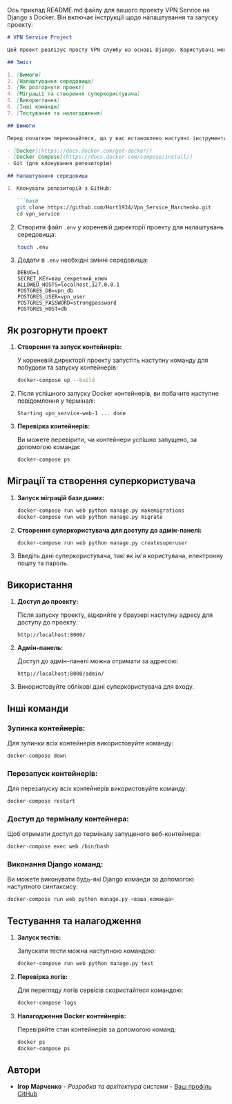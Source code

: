 Ось приклад README.md файлу для вашого проекту VPN Service на Django з Docker. Він включає інструкції щодо налаштування та запуску проекту:

```markdown
# VPN Service Project

Цей проект реалізує просту VPN службу на основі Django. Користувачі можуть реєструватися на сайті, створювати власні "сайти" з URL-адресами, переходити через проксі-сервер та переглядати статистику використання.

## Зміст

1. [Вимоги]
2. [Налаштування середовища]
3. [Як розгорнути проект]
4. [Міграції та створення суперкористувача]
5. [Використання]
6. [Інші команди]
7. [Тестування та налагодження]

## Вимоги

Перед початком переконайтеся, що у вас встановлено наступні інструменти:

- [Docker](https://docs.docker.com/get-docker/)
- [Docker Compose](https://docs.docker.com/compose/install/)
- Git (для клонування репозиторію)

## Налаштування середовища

1. Клонувати репозиторій з GitHub:

   ```bash
   git clone https://github.com/Hort1934/Vpn_Service_Marchenko.git
   cd vpn_service
   ```

2. Створити файл `.env` у кореневій директорії проекту для налаштувань середовища:

   ```bash
   touch .env
   ```

3. Додати в `.env` необхідні змінні середовища:

   ```
   DEBUG=1
   SECRET_KEY=ваш_секретний_ключ
   ALLOWED_HOSTS=localhost,127.0.0.1
   POSTGRES_DB=vpn_db
   POSTGRES_USER=vpn_user
   POSTGRES_PASSWORD=strongpassword
   POSTGRES_HOST=db
   ```

## Як розгорнути проект

1. **Створення та запуск контейнерів:**

   У кореневій директорії проекту запустіть наступну команду для побудови та запуску контейнерів:

   ```bash
   docker-compose up --build
   ```

2. Після успішного запуску Docker контейнерів, ви побачите наступне повідомлення у терміналі:

   ```
   Starting vpn_service-web-1 ... done
   ```

3. **Перевірка контейнерів:**

   Ви можете перевірити, чи контейнери успішно запущено, за допомогою команди:

   ```bash
   docker-compose ps
   ```

## Міграції та створення суперкористувача

1. **Запуск міграцій бази даних:**

   ```bash
   docker-compose run web python manage.py makemigrations
   docker-compose run web python manage.py migrate
   ```

2. **Створення суперкористувача для доступу до адмін-панелі:**

   ```bash
   docker-compose run web python manage.py createsuperuser
   ```

3. Введіть дані суперкористувача, такі як ім'я користувача, електронну пошту та пароль.

## Використання

1. **Доступ до проекту:**

   Після запуску проекту, відкрийте у браузері наступну адресу для доступу до проекту:

   ```
   http://localhost:8000/
   ```

2. **Адмін-панель:**

   Доступ до адмін-панелі можна отримати за адресою:

   ```
   http://localhost:8000/admin/
   ```

3. Використовуйте облікові дані суперкористувача для входу.

## Інші команди

### Зупинка контейнерів:

Для зупинки всіх контейнерів використовуйте команду:

```bash
docker-compose down
```

### Перезапуск контейнерів:

Для перезапуску всіх контейнерів використовуйте команду:

```bash
docker-compose restart
```

### Доступ до терміналу контейнера:

Щоб отримати доступ до терміналу запущеного веб-контейнера:

```bash
docker-compose exec web /bin/bash
```

### Виконання Django команд:

Ви можете виконувати будь-які Django команди за допомогою наступного синтаксису:

```bash
docker-compose run web python manage.py <ваша_команда>
```

## Тестування та налагодження

1. **Запуск тестів:**

   Запускати тести можна наступною командою:

   ```bash
   docker-compose run web python manage.py test
   ```

2. **Перевірка логів:**

   Для перегляду логів сервісів скористайтеся командою:

   ```bash
   docker-compose logs
   ```

3. **Налагодження Docker контейнерів:**

   Перевіряйте стан контейнерів за допомогою команд:

   ```bash
   docker ps
   docker-compose ps
   ```

## Автори

- **Ігор Марченко** - *Розробка та архітектура системи* - [Ваш профіль GitHub](https://github.com/Hort1934)
